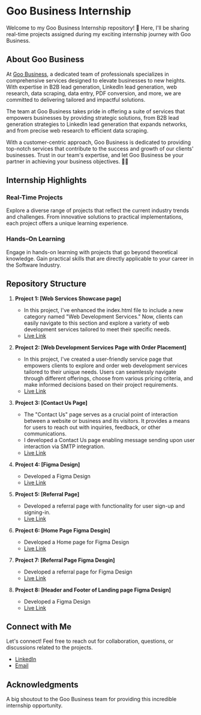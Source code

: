 # Goo Business Internship

Welcome to my Goo Business Internship repository! 🚀 Here, I'll be sharing real-time projects assigned during my exciting internship journey with Goo Business.

## About Goo Business

At [Goo Business](https://goobusiness.autoimg.xyz/), a dedicated team of professionals specializes in comprehensive services designed to elevate businesses to new heights. With expertise in B2B lead generation, LinkedIn lead generation, web research, data scraping, data entry, PDF conversion, and more, we are committed to delivering tailored and impactful solutions.

The team at Goo Business takes pride in offering a suite of services that empowers businesses by providing strategic solutions, from B2B lead generation strategies to LinkedIn lead generation that expands networks, and from precise web research to efficient data scraping.

With a customer-centric approach, Goo Business is dedicated to providing top-notch services that contribute to the success and growth of our clients' businesses. Trust in our team's expertise, and let Goo Business be your partner in achieving your business objectives. 🚀🌐

## Internship Highlights

### Real-Time Projects
Explore a diverse range of projects that reflect the current industry trends and challenges. From innovative solutions to practical implementations, each project offers a unique learning experience.

### Hands-On Learning
Engage in hands-on learning with projects that go beyond theoretical knowledge. Gain practical skills that are directly applicable to your career in the Software Industry.



## Repository Structure

1. **Project 1: [Web Services Showcase page]**
   - In this project, I've enhanced the index.html file to include a new category named "Web Development Services." Now, clients can easily navigate to this section and explore a variety of web development services tailored to meet their specific needs.
   - [Live Link](https://cnu13281.netlify.app/project1/index.html)
  
2. **Project 2: [Web Development Services Page  with Order Placement]**
   - In this project, I've created a user-friendly service page that empowers clients to explore and order web development services tailored to their unique needs. Users can seamlessly navigate through different offerings, choose from various pricing criteria, and make informed decisions based on their project requirements.
   - [Live Link](https://cnu13281.netlify.app/project2/index.html)

3. **Project 3: [Contact Us Page]**
   - The "Contact Us" page serves as a crucial point of interaction between a website or business and its visitors. It provides a means for users to reach out with inquiries, feedback, or other communications.
   - I developed a Contact Us page enabling message sending upon user interaction via SMTP integration.
   - [Live Link](https://cnu13281.netlify.app/project3/index.html)
  
4. **Project 4: [Figma Design]**
   - Developed a Figma Design
   - [Live Link](https://cnu13281.netlify.app/project4/index.html)

5. **Project 5: [Referral Page]**
   - Developed a referral page with functionality for user sign-up and signing-in.
   - [Live Link](https://cnu13281.netlify.app/project5/referral.html)


6. **Project 6: [Home Page Figma Desgin]**
   - Developed a Home page for Figma Design
   - [Live Link](https://cnu13281.netlify.app/project6/newbase.html)
  
7. **Project 7: [Referral Page Figma Desgin]**
   - Developed a referral page for Figma Design
   - [Live Link](https://cnu13281.netlify.app/project6/newbase.html)
  
8. **Project 8: [Header and Footer of Landing page Figma Design]**
   - Developed a Figma Design
   - [Live Link](https://cnu13281.netlify.app/project8/landing.html)


## Connect with Me

Let's connect! Feel free to reach out for collaboration, questions, or discussions related to the projects.

- [LinkedIn](https://www.linkedin.com/in/srinivas-dharpally-80a168149/)
- [Email](mailto:srinudarpally@gmail.com)

## Acknowledgments

A big shoutout to the Goo Business team for providing this incredible internship opportunity.

